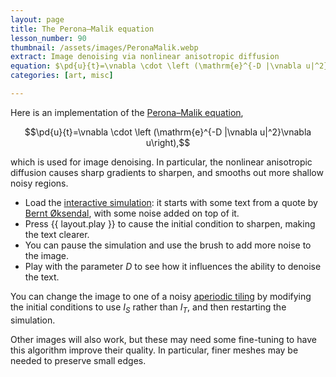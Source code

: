 ```yaml
---
layout: page
title: The Perona–Malik equation
lesson_number: 90
thumbnail: /assets/images/PeronaMalik.webp
extract: Image denoising via nonlinear anisotropic diffusion
equation: $\pd{u}{t}=\vnabla \cdot \left (\mathrm{e}^{-D |\vnabla u|^2}\vnabla u\right) $
categories: [art, misc]

---
```


Here is an implementation of the [Perona–Malik equation](https://en.wikipedia.org/wiki/Anisotropic_diffusion),

$$\pd{u}{t}=\vnabla \cdot \left (\mathrm{e}^{-D |\vnabla u|^2}\vnabla u\right),$$

which is used for image denoising. In particular, the nonlinear anisotropic diffusion causes sharp gradients to sharpen, and smooths out more shallow noisy regions.

* Load the [interactive simulation](/sim/?preset=PeronaMalik): it starts with some text from a quote by [Bernt Øksendal](https://en.wikipedia.org/wiki/Bernt_%C3%98ksendal), with some noise added on top of it. 
* Press {{ layout.play }} to cause the initial condition to sharpen, making the text clearer. 
* You can pause the simulation and use the brush to add more noise to the image.
* Play with the parameter $D$ to see how it influences the ability to denoise the text. 

You can change the image to one of a noisy [aperiodic tiling](https://en.wikipedia.org/wiki/Einstein_problem) by modifying the initial conditions to use $I_S$ rather than $I_T$, and then restarting the simulation. 

Other images will also work, but these may need some fine-tuning to have this algorithm improve their quality. In particular, finer meshes may be needed to preserve small edges.
